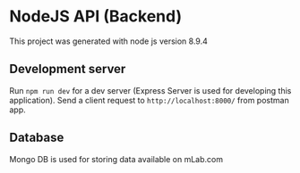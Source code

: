 # NodeJS API (Backend)  

This project was generated with node js version 8.9.4

## Development server

Run `npm run dev` for a dev server (Express Server is used for developing this application). Send a client request to `http://localhost:8000/` from postman app.

## Database

Mongo DB is used for storing data available on mLab.com 